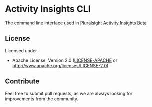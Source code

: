# Activity Insights CLI
The command line interface used in [Pluralsight Activity Insights Beta](https://app.pluralsight.com/activity-insights-beta/)

## License

Licensed under
 * Apache License, Version 2.0
   ([LICENSE-APACHE](LICENSE-APACHE) or http://www.apache.org/licenses/LICENSE-2.0)
   
## Contribute
Feel free to submit pull requests, as we are always looking for improvements from the community.
